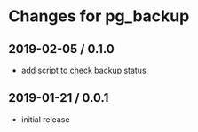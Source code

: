 # Changes for pg_backup

## 2019-02-05 / 0.1.0

- add script to check backup status

## 2019-01-21 / 0.0.1

- initial release
